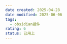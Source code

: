 ```yaml
---
date created: 2025-04-28
date modified: 2025-06-06
tags:
  - obsidian插件
rating: 6
status: 已用上
---
```

